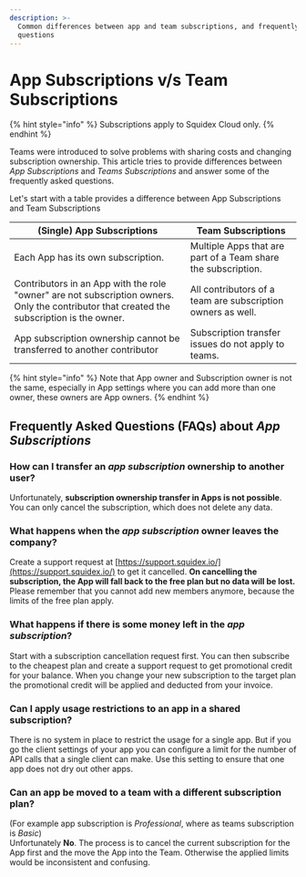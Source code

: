 ```yaml
---
description: >-
  Common differences between app and team subscriptions, and frequently asked
  questions
---
```


# App Subscriptions v/s Team Subscriptions

{% hint style="info" %}
Subscriptions apply to Squidex Cloud only.
{% endhint %}

Teams were introduced to solve problems with sharing costs and changing subscription ownership. This article tries to provide differences between _App Subscriptions_ and _Teams Subscriptions_ and answer some of the frequently asked questions. &#x20;

Let's start with a table provides a difference between App Subscriptions and Team Subscriptions

| (Single) App Subscriptions                                                                                                                 | Team Subscriptions                                            |
| ------------------------------------------------------------------------------------------------------------------------------------------ | ------------------------------------------------------------- |
| Each App has its own subscription.                                                                                                         | Multiple Apps that are part of a Team share the subscription. |
| Contributors in an App with the role "owner" are not subscription owners. Only the contributor that created the subscription is the owner. | All contributors of a team are subscription owners as well.   |
| App subscription ownership cannot be transferred to another contributor                                                                    | Subscription transfer issues do not apply to teams.           |

{% hint style="info" %}
Note that App owner and Subscription owner is not the same, especially in App settings where you can add more than one owner, these owners are App owners.&#x20;
{% endhint %}

## Frequently Asked Questions (FAQs) about _App Subscriptions_

### How can I transfer an _app subscription_ ownership to another user?

Unfortunately, **subscription ownership transfer in Apps is not possible**. You can only cancel the subscription, which does not delete any data.

### What happens when the _app subscription_ owner leaves the company?

Create a support request at [https://support.squidex.io/](https://support.squidex.io/) to get it cancelled. **On cancelling the subscription, the App will fall back to the free plan but no data will be lost.** Please remember that you cannot add new members anymore, because the limits of the free plan apply.

### What happens if there is some money left in the _app subscription_?

Start with a subscription cancellation request first. You can then subscribe to the cheapest plan and create a support request to get promotional credit for your balance. When you change your new subscription to the target plan the promotional credit will be applied and deducted from your invoice.

### Can I apply usage restrictions to an app in a shared subscription?

There is no system in place to restrict the usage for a single app. But if you go the client settings of your app you can configure a limit for the number of API calls that a single client can make. Use this setting to ensure that one app does not dry out other apps.

### Can an app be moved to a team with a different subscription plan?&#x20;

(For example app subscription is _Professional_, where as teams subscription is _Basic_)\
Unfortunately **No**. The process is to cancel the current subscription for the App first and the move the App into the Team. Otherwise the applied limits would be inconsistent and confusing.

